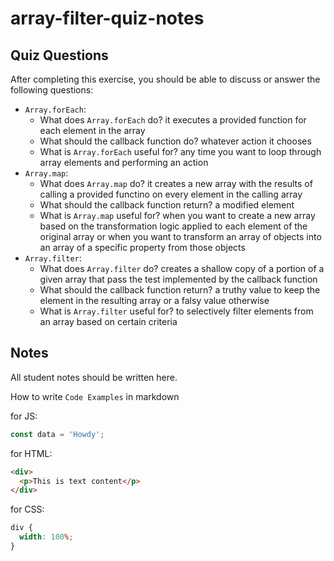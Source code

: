# array-filter-quiz-notes

## Quiz Questions

After completing this exercise, you should be able to discuss or answer the following questions:

- `Array.forEach`:
  - What does `Array.forEach` do?
    it executes a provided function for each element in the array
  - What should the callback function do?
    whatever action it chooses
  - What is `Array.forEach` useful for?
    any time you want to loop through array elements and performing an action
- `Array.map`:
  - What does `Array.map` do?
    it creates a new array with the results of calling a provided functino on every element in the calling array
  - What should the callback function return?
    a modified element
  - What is `Array.map` useful for?
    when you want to create a new array based on the transformation logic applied to each element of the original array
    or when you want to transform an array of objects into an array of a specific property from those objects
- `Array.filter`:
  - What does `Array.filter` do?
    creates a shallow copy of a portion of a given array that pass the test implemented by the callback function
  - What should the callback function return?
    a truthy value to keep the element in the resulting array or a falsy value otherwise
  - What is `Array.filter` useful for?
    to selectively filter elements from an array based on certain criteria

## Notes

All student notes should be written here.

How to write `Code Examples` in markdown

for JS:

```javascript
const data = 'Howdy';
```

for HTML:

```html
<div>
  <p>This is text content</p>
</div>
```

for CSS:

```css
div {
  width: 100%;
}
```
